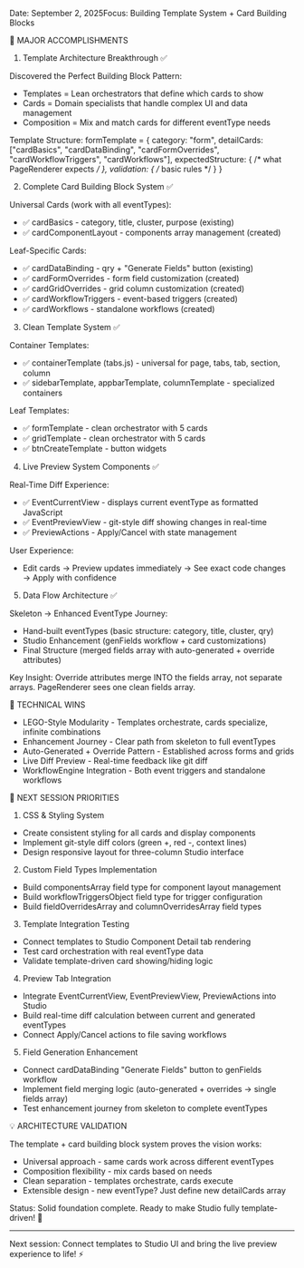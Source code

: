 Date: September 2, 2025Focus: Building Template System + Card Building Blocks

  🎉 MAJOR ACCOMPLISHMENTS

  1. Template Architecture Breakthrough ✅

  Discovered the Perfect Building Block Pattern:
  - Templates = Lean orchestrators that define which cards to show
  - Cards = Domain specialists that handle complex UI and data management
  - Composition = Mix and match cards for different eventType needs

  Template Structure:
  formTemplate = {
    category: "form",
    detailCards: ["cardBasics", "cardDataBinding", "cardFormOverrides", "cardWorkflowTriggers", "cardWorkflows"],
    expectedStructure: { /* what PageRenderer expects */ },
    validation: { /* basic rules */ }
  }

  2. Complete Card Building Block System ✅

  Universal Cards (work with all eventTypes):
  - ✅ cardBasics - category, title, cluster, purpose (existing)
  - ✅ cardComponentLayout - components array management (created)

  Leaf-Specific Cards:
  - ✅ cardDataBinding - qry + "Generate Fields" button (existing)
  - ✅ cardFormOverrides - form field customization (created)
  - ✅ cardGridOverrides - grid column customization (created)
  - ✅ cardWorkflowTriggers - event-based triggers (created)
  - ✅ cardWorkflows - standalone workflows (created)

  3. Clean Template System ✅

  Container Templates:
  - ✅ containerTemplate (tabs.js) - universal for page, tabs, tab, section, column
  - ✅ sidebarTemplate, appbarTemplate, columnTemplate - specialized containers

  Leaf Templates:
  - ✅ formTemplate - clean orchestrator with 5 cards
  - ✅ gridTemplate - clean orchestrator with 5 cards
  - ✅ btnCreateTemplate - button widgets

  4. Live Preview System Components ✅

  Real-Time Diff Experience:
  - ✅ EventCurrentView - displays current eventType as formatted JavaScript
  - ✅ EventPreviewView - git-style diff showing changes in real-time
  - ✅ PreviewActions - Apply/Cancel with state management

  User Experience:
  - Edit cards → Preview updates immediately → See exact code changes → Apply with confidence

  5. Data Flow Architecture ✅

  Skeleton → Enhanced EventType Journey:
  - Hand-built eventTypes (basic structure: category, title, cluster, qry)
  - Studio Enhancement (genFields workflow + card customizations)
  - Final Structure (merged fields array with auto-generated + override attributes)

  Key Insight: Override attributes merge INTO the fields array, not separate arrays. PageRenderer sees one clean fields array.

  🔧 TECHNICAL WINS

  - LEGO-Style Modularity - Templates orchestrate, cards specialize, infinite combinations
  - Enhancement Journey - Clear path from skeleton to full eventTypes
  - Auto-Generated + Override Pattern - Established across forms and grids
  - Live Diff Preview - Real-time feedback like git diff
  - WorkflowEngine Integration - Both event triggers and standalone workflows

  🚀 NEXT SESSION PRIORITIES

  1. CSS & Styling System

  - Create consistent styling for all cards and display components
  - Implement git-style diff colors (green +, red -, context lines)
  - Design responsive layout for three-column Studio interface

  2. Custom Field Types Implementation

  - Build componentsArray field type for component layout management
  - Build workflowTriggersObject field type for trigger configuration
  - Build fieldOverridesArray and columnOverridesArray field types

  3. Template Integration Testing

  - Connect templates to Studio Component Detail tab rendering
  - Test card orchestration with real eventType data
  - Validate template-driven card showing/hiding logic

  4. Preview Tab Integration

  - Integrate EventCurrentView, EventPreviewView, PreviewActions into Studio
  - Build real-time diff calculation between current and generated eventTypes
  - Connect Apply/Cancel actions to file saving workflows

  5. Field Generation Enhancement

  - Connect cardDataBinding "Generate Fields" button to genFields workflow
  - Implement field merging logic (auto-generated + overrides → single fields array)
  - Test enhancement journey from skeleton to complete eventTypes

  💡 ARCHITECTURE VALIDATION

  The template + card building block system proves the vision works:
  - Universal approach - same cards work across different eventTypes
  - Composition flexibility - mix cards based on needs
  - Clean separation - templates orchestrate, cards execute
  - Extensible design - new eventType? Just define new detailCards array

  Status: Solid foundation complete. Ready to make Studio fully template-driven! 🎯

  ---
  Next session: Connect templates to Studio UI and bring the live preview experience to life! ⚡